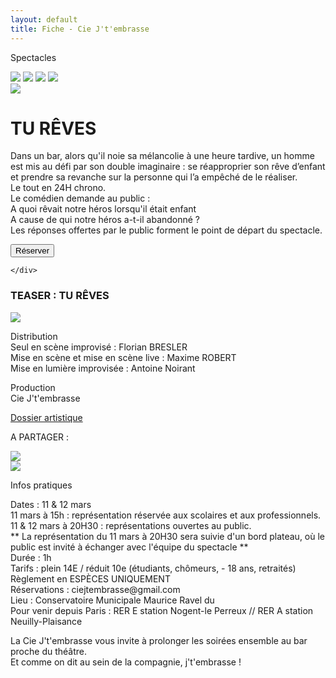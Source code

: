```yaml
---
layout: default
title: Fiche - Cie J't'embrasse
---
```


<div id="retour">
    <p>Spectacles</p>
</div>
<div id="tout">
    <div id="fiche">
        <div id="box">
            <div id="images-min">
                <a href="https://placeholder.com"><img src="https://via.placeholder.com/125"></a>
                <a href="https://placeholder.com"><img src="https://via.placeholder.com/125"></a>
                <a href="https://placeholder.com"><img src="https://via.placeholder.com/125"></a>
                <a href="https://placeholder.com"><img src="https://via.placeholder.com/35"></a>
            </div>
            <div id="image-max">
                <a href="https://placeholder.com"><img src="https://via.placeholder.com/426x500"></a>
            </div>
        </div>
        <div id="textes-fiche">
            <h1>TU RÊVES</h1>
            <p>Dans un bar, alors qu'il noie sa mélancolie à une heure tardive, un homme est mis au défi par son double imaginaire : se réapproprier son rêve d’enfant et prendre sa revanche sur la personne qui l’a empêché de le réaliser.<br> Le tout en 24H
                chrono. <br> Le comédien demande au public :<br> A quoi rêvait notre héros lorsqu'il était enfant<br> A cause de qui notre héros a-t-il abandonné ?<br> Les réponses offertes par le public forment le point de départ du spectacle.</p>
        </div>
        <div id="clic">
            <button class="btn-reserver"><span>Réserver</span></button>
        </div>

    </div>

</div>

<div id="trailer">
    <div id="titre-deux">
        <h3>TEASER : TU RÊVES</h3>
    </div>
    <div id="teaser">
        <div id="video">
            <a href="https://placeholder.com"><img src="https://via.placeholder.com/561x359"></a>
        </div>
        <div id="distribution">
            <p><span class="gros">Distribution</span> <br> Seul en scène improvisé : Florian BRESLER <br> Mise en scène et mise en scène live : Maxime ROBERT<br> Mise en lumière improvisée : Antoine Noirant
            </p>
            <p><span class="gros">Production</span> <br> Cie J't'embrasse
            </p>
            <a href=""><span class="gros">Dossier artistique</span></a>
            </p>
            <div id="partager">
                <p>A PARTAGER :</p>
                <div id="reseaux">
                    <div id="fb">
                        <a href="https://placeholder.com"><img src="https://via.placeholder.com/39x39"></a>
                    </div>
                    <div id="fb">
                        <a href="https://placeholder.com"><img src="https://via.placeholder.com/39x39"></a>
                    </div>
                </div>
            </div>
        </div>
    </div>
    <div id="infos">
        <div id="pratique">
            <p class="gros">Infos pratiques</p>
        </div>
        <div id="details">
            <p> <span class="rose">Dates :</span> 11 & 12 mars <br>
                <span class="rose"> 11 mars à 15h : </span>représentation réservée aux scolaires et aux professionnels.<br>
                <span class="rose">11 & 12 mars à 20H30 :</span> représentations ouvertes au public.<br> ** La représentation du 11 mars à 20H30 sera suivie d'un bord plateau, où le public est invité à échanger avec l'équipe du spectacle **<br>
                <span class="rose">Durée :</span> 1h<br>
                <span class="rose">Tarifs : </span>plein 14E / réduit 10e (étudiants, chômeurs, - 18 ans, retraités)<br> Règlement en ESPÈCES UNIQUEMENT<br>
                <span class="rose">Réservations : </span>ciejtembrasse@gmail.com<br>
                <span class="rose">Lieu :</span> Conservatoire Municipale Maurice Ravel du <br>
                <span class="rose">Pour venir depuis Paris : </span>RER E station Nogent-le Perreux // RER A station Neuilly-Plaisance
            </p>
            <p> La Cie J't'embrasse vous invite à prolonger les soirées ensemble au bar proche du théâtre.<br> Et comme on dit au sein de la compagnie, j't'embrasse !
            </p>
        </div>
    </div>
</div>
